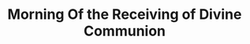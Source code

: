 ---
title: Morning Of the Receiving of Divine Communion
weight: 2
type: docs
prev: book/communion/evening-before
next: book/communion/thanksgiving-after
toc: false
---